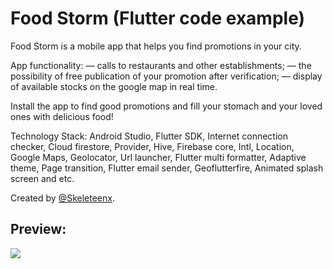 # Food Storm (Flutter code example)
Food Storm is a mobile app that helps you find promotions in your city.

App functionality: 
— calls to restaurants and other establishments; 
— the possibility of free publication of your promotion after verification;
— display of available stocks on the google map in real time.

Install the app to find good promotions and fill your stomach and your loved ones with delicious food!

Technology Stack: Android Studio, Flutter SDK, Internet connection checker, Cloud firestore, Provider, Hive, Firebase core, Intl, Location, Google Maps, Geolocator, Url launcher, Flutter multi formatter, Adaptive theme, Page transition, Flutter email sender, Geoflutterfire, Animated splash screen and etc.

Created by [@Skeleteenx](https://github.com/Skeleteenx).
## Preview:
<img src="file:///C:/Users/Kuchu/Downloads/Frame%206%20(8).png">
